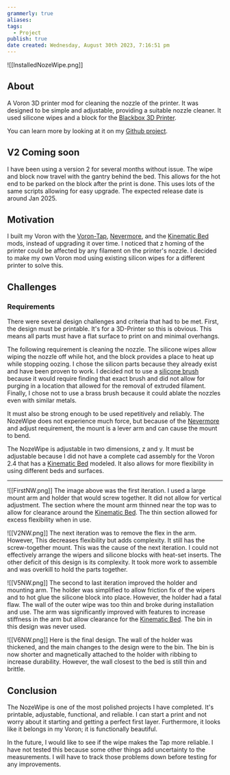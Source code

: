 ```yaml
---
grammerly: true
aliases: 
tags:
  - Project
publish: true
date created: Wednesday, August 30th 2023, 7:16:51 pm
---
```

![[InstalledNozeWipe.png]]
## About

A Voron 3D printer mod for cleaning the nozzle of the printer. It was designed to be simple and adjustable, providing a suitable nozzle cleaner. It used silicone wipes and a block for the [Blackbox 3D Printer](https://layershift.xyz/blackbox3dprinter/). 

You can learn more by looking at it on my [Github project](https://github.com/PJTheNoOne/NozeWipe).
## V2 Coming soon

I have been using a version 2 for several months without issue. The wipe and block now travel with the gantry behind the bed. This allows for the hot end to be parked on the block after the print is done. This uses lots of the same scripts allowing for easy upgrade. The expected release date is around Jan 2025.
## Motivation

I built my Voron with the [Voron-Tap](https://github.com/VoronDesign/Voron-Tap), [Nevermore](https://github.com/nevermore3d/Nevermore_Micro), and the [Kinematic Bed](https://github.com/tanaes/whopping_Voron_mods/tree/main/kinematic_bed) mods, instead of upgrading it over time. I noticed that z homing of the printer could be affected by any filament on the printer's nozzle. I decided to make my own Voron mod using existing silicon wipes for a different printer to solve this.
## Challenges
### Requirements
There were several design challenges and criteria that had to be met. First, the design must be printable. It's for a 3D-Printer so this is obvious. This means all parts must have a flat surface to print on and minimal overhangs.

The following requirement is cleaning the nozzle. The silicone wipes allow wiping the nozzle off while hot, and the block provides a place to heat up while stopping oozing. I chose the silicon parts because they already exist and have been proven to work. I decided not to use a [silicone brush ](https://www.printables.com/model/109349-silicone-brush-nozzle-scrubber-for-voron-24) because it would require finding that exact brush and did not allow for purging in a location that allowed for the removal of extruded filament. Finally, I chose not to use a brass brush because it could ablate the nozzles even with similar metals.

It must also be strong enough to be used repetitively and reliably. The NozeWipe does not experience much force, but because of the [Nevermore](https://github.com/nevermore3d/Nevermore_Micro) and adjust requirement, the mount is a lever arm and can cause the mount to bend.  

The NozeWipe is adjustable in two dimensions, z and y. It must be adjustable because I did not have a complete cad assembly for the Voron 2.4 that has a [Kinematic Bed](https://github.com/tanaes/whopping_Voron_mods/tree/main/kinematic_bed) modeled. It also allows for more flexibility in using different beds and surfaces.

---

![[FirstNW.png]]
The image above was the first iteration. I used a large mount arm and holder that would screw together. It did not allow for vertical adjustment. The section where the mount arm thinned near the top was to allow for clearance around the [Kinematic Bed](https://github.com/tanaes/whopping_Voron_mods/tree/main/kinematic_bed). The thin section allowed for excess flexibility when in use.

![[V2NW.png]]
The next iteration was to remove the flex in the arm. However, This decreases flexibility but adds complexity. It still has the screw-together mount. This was the cause of the next iteration. I could not effectively arrange the wipers and silicone blocks with heat-set inserts. The other deficit of this design is its complexity. It took more work to assemble and was overkill to hold the parts together.

![[V5NW.png]]
The second to last iteration improved the holder and mounting arm. The holder was simplified to allow friction fix of the wipers and to hot glue the silicone block into place. However, the holder had a fatal flaw. The wall of the outer wipe was too thin and broke during installation and use. The arm was significantly improved with features to increase stiffness in the arm but allow clearance for the [Kinematic Bed](https://github.com/tanaes/whopping_Voron_mods/tree/main/kinematic_bed). The bin in this design was never used.

![[V6NW.png]]
Here is the final design. The wall of the holder was thickened, and the main changes to the design were to the bin. The bin is now shorter and magnetically attached to the holder with ribbing to increase durability. However, the wall closest to the bed is still thin and brittle.
## Conclusion

The NozeWipe is one of the most polished projects I have completed. It's printable, adjustable, functional, and reliable. I can start a print and not worry about it starting and getting a perfect first layer. Furthermore, it looks like it belongs in my Voron; it is functionally beautiful. 

In the future, I would like to see if the wipe makes the Tap more reliable. I have not tested this because some other things add uncertainty to the measurements. I will have to track those problems down before testing for any improvements.
